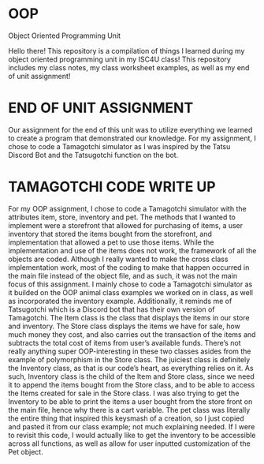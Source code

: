 # OOP
Object Oriented Programming Unit

Hello there! This repository is a compilation of things I learned during my object oriented programming unit in my ISC4U class! This repository includes my class notes, my class worksheet examples, as well as my end of unit assignment!

# END OF UNIT ASSIGNMENT

Our assignment for the end of this unit was to utilize everything we learned to create a program that demonstrated our knowledge. For my assignment, I chose to code a Tamagotchi simulator as I was inspired by the Tatsu Discord Bot and the Tatsugotchi function on the bot. 

# TAMAGOTCHI CODE WRITE UP

For my OOP assignment, I chose to code a Tamagotchi simulator with the attributes item, store, inventory and pet. The methods that I wanted to implement were a storefront that allowed for purchasing of items, a user inventory that stored the items bought from the storefront, and implementation that allowed a pet to use those items. While the implementation and use of the items does not work, the framework of all the objects are coded. Although I really wanted to make the cross class implementation work, most of the coding to make that happen occurred in the main file instead of the object file, and as such, it was not the main focus of this assignment. I mainly chose to code a Tamagotchi simulator as it builded on the OOP animal class examples we worked on in class, as well as incorporated the inventory example. Additionally, it reminds me of Tatsugotchi which is a Discord bot that has their own version of Tamagotchi. The Item class is the class that displays the items in our store and inventory. The Store class displays the items we have for sale, how much money they cost, and also carries out the transaction of the items and subtracts the total cost of items from user’s available funds. There’s not really anything super OOP-interesting in these two classes asides from the example of polymorphism in the Store class. The juiciest class is definitely the Inventory class, as that is our code’s heart, as everything relies on it. As such, Inventory class is the child of the Item and Store class, since we need it to append the items bought from the Store class, and to be able to access the Items created for sale in the Store class. I was also trying to get the Inventory to be able to print the items a user bought from the store front on the main file, hence why there is a cart variable. The pet class was literally the entire thing that inspired this keysmash of a creation, so I just copied and pasted it from our class example; not much explaining needed.  If I were to revisit this code, I would actually like to get the inventory to be accessible across all functions, as well as allow for user inputted customization of the Pet object.
